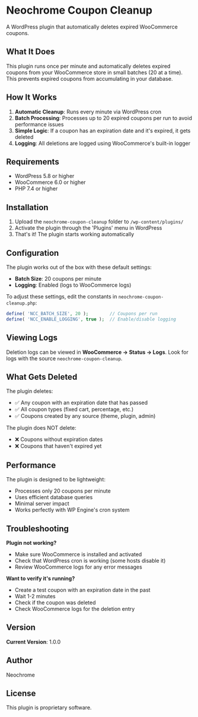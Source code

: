 # Neochrome Coupon Cleanup

A WordPress plugin that automatically deletes expired WooCommerce coupons.

## What It Does

This plugin runs once per minute and automatically deletes expired coupons from your WooCommerce store in small batches (20 at a time). This prevents expired coupons from accumulating in your database.

## How It Works

1. **Automatic Cleanup**: Runs every minute via WordPress cron
2. **Batch Processing**: Processes up to 20 expired coupons per run to avoid performance issues
3. **Simple Logic**: If a coupon has an expiration date and it's expired, it gets deleted
4. **Logging**: All deletions are logged using WooCommerce's built-in logger

## Requirements

- WordPress 5.8 or higher
- WooCommerce 6.0 or higher
- PHP 7.4 or higher

## Installation

1. Upload the `neochrome-coupon-cleanup` folder to `/wp-content/plugins/`
2. Activate the plugin through the 'Plugins' menu in WordPress
3. That's it! The plugin starts working automatically

## Configuration

The plugin works out of the box with these default settings:

- **Batch Size**: 20 coupons per minute
- **Logging**: Enabled (logs to WooCommerce logs)

To adjust these settings, edit the constants in `neochrome-coupon-cleanup.php`:

```php
define( 'NCC_BATCH_SIZE', 20 );        // Coupons per run
define( 'NCC_ENABLE_LOGGING', true );  // Enable/disable logging
```

## Viewing Logs

Deletion logs can be viewed in **WooCommerce → Status → Logs**. Look for logs with the source `neochrome-coupon-cleanup`.

## What Gets Deleted

The plugin deletes:
- ✅ Any coupon with an expiration date that has passed
- ✅ All coupon types (fixed cart, percentage, etc.)
- ✅ Coupons created by any source (theme, plugin, admin)

The plugin does NOT delete:
- ❌ Coupons without expiration dates
- ❌ Coupons that haven't expired yet

## Performance

The plugin is designed to be lightweight:
- Processes only 20 coupons per minute
- Uses efficient database queries
- Minimal server impact
- Works perfectly with WP Engine's cron system

## Troubleshooting

**Plugin not working?**
- Make sure WooCommerce is installed and activated
- Check that WordPress cron is working (some hosts disable it)
- Review WooCommerce logs for any error messages

**Want to verify it's running?**
- Create a test coupon with an expiration date in the past
- Wait 1-2 minutes
- Check if the coupon was deleted
- Check WooCommerce logs for the deletion entry

## Version

**Current Version**: 1.0.0

## Author

Neochrome

## License

This plugin is proprietary software.
